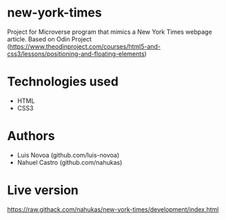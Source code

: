 # new-york-times

Project for Microverse program that mimics a New York Times webpage article.
Based on Odin Project (https://www.theodinproject.com/courses/html5-and-css3/lessons/positioning-and-floating-elements)

# Technologies used

- HTML
- CSS3

# Authors

- Luis Novoa (github.com/luis-novoa)
- Nahuel Castro (github.com/nahukas)

# Live version

https://raw.githack.com/nahukas/new-york-times/development/index.html
